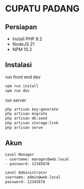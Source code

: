 # CUPATU PADANG

## Persiapan 

* Install PHP 8.2
* NodeJS 21
* NPM 10.2

## Instalasi

run front end dev
```bash
npm run install
npm run dev
```

run server
```bash
php artisan key:generate
php artisan migrate
php artisan db:seed
php artisan storage:link
php artisan serve
```

## Akun

```txt
Level Manager
- username: manager@web.local
- password: 12345678

Level Administrator
username: admin@web.local
password: 12345678
```